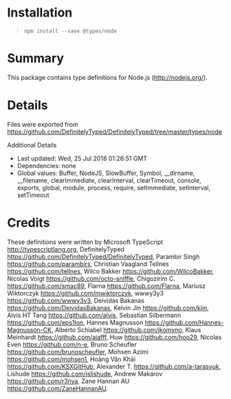 # Installation
> `npm install --save @types/node`

# Summary
This package contains type definitions for Node.js (http://nodejs.org/).

# Details
Files were exported from https://github.com/DefinitelyTyped/DefinitelyTyped/tree/master/types/node

Additional Details
 * Last updated: Wed, 25 Jul 2018 01:26:51 GMT
 * Dependencies: none
 * Global values: Buffer, NodeJS, SlowBuffer, Symbol, __dirname, __filename, clearImmediate, clearInterval, clearTimeout, console, exports, global, module, process, require, setImmediate, setInterval, setTimeout

# Credits
These definitions were written by Microsoft TypeScript <http://typescriptlang.org>, DefinitelyTyped <https://github.com/DefinitelyTyped/DefinitelyTyped>, Parambir Singh <https://github.com/parambirs>, Christian Vaagland Tellnes <https://github.com/tellnes>, Wilco Bakker <https://github.com/WilcoBakker>, Nicolas Voigt <https://github.com/octo-sniffle>, Chigozirim C. <https://github.com/smac89>, Flarna <https://github.com/Flarna>, Mariusz Wiktorczyk <https://github.com/mwiktorczyk>, wwwy3y3 <https://github.com/wwwy3y3>, Deividas Bakanas <https://github.com/DeividasBakanas>, Kelvin Jin <https://github.com/kjin>, Alvis HT Tang <https://github.com/alvis>, Sebastian Silbermann <https://github.com/eps1lon>, Hannes Magnusson <https://github.com/Hannes-Magnusson-CK>, Alberto Schiabel <https://github.com/jkomyno>, Klaus Meinhardt <https://github.com/ajafff>, Huw <https://github.com/hoo29>, Nicolas Even <https://github.com/n-e>, Bruno Scheufler <https://github.com/brunoscheufler>, Mohsen Azimi <https://github.com/mohsen1>, Hoàng Văn Khải <https://github.com/KSXGitHub>, Alexander T. <https://github.com/a-tarasyuk>, Lishude <https://github.com/islishude>, Andrew Makarov <https://github.com/r3nya>, Zane Hannan AU <https://github.com/ZaneHannanAU>.
